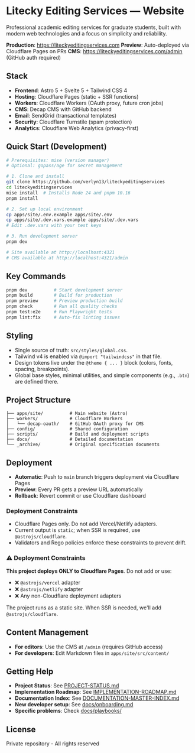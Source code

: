 # Litecky Editing Services — Website

Professional academic editing services for graduate students, built with modern web technologies and a focus on simplicity and reliability.

**Production**: https://liteckyeditingservices.com
**Preview**: Auto-deployed via Cloudflare Pages on PRs
**CMS**: https://liteckyeditingservices.com/admin (GitHub auth required)

## Stack

- **Frontend**: Astro 5 + Svelte 5 + Tailwind CSS 4
- **Hosting**: Cloudflare Pages (static + SSR functions)
- **Workers**: Cloudflare Workers (OAuth proxy, future cron jobs)
- **CMS**: Decap CMS with GitHub backend
- **Email**: SendGrid (transactional templates)
- **Security**: Cloudflare Turnstile (spam protection)
- **Analytics**: Cloudflare Web Analytics (privacy-first)

## Quick Start (Development)

```bash
# Prerequisites: mise (version manager)
# Optional: gopass/age for secret management

# 1. Clone and install
git clone https://github.com/verlyn13/liteckyeditingservices
cd liteckyeditingservices
mise install  # Installs Node 24 and pnpm 10.16
pnpm install

# 2. Set up local environment
cp apps/site/.env.example apps/site/.env
cp apps/site/.dev.vars.example apps/site/.dev.vars
# Edit .dev.vars with your test keys

# 3. Run development server
pnpm dev

# Site available at http://localhost:4321
# CMS available at http://localhost:4321/admin
```

## Key Commands

```bash
pnpm dev          # Start development server
pnpm build        # Build for production
pnpm preview      # Preview production build
pnpm check        # Run all quality checks
pnpm test:e2e     # Run Playwright tests
pnpm lint:fix     # Auto-fix linting issues
```

## Styling

- Single source of truth: `src/styles/global.css`.
- Tailwind v4 is enabled via `@import "tailwindcss"` in that file.
- Design tokens live under the `@theme { ... }` block (colors, fonts, spacing, breakpoints).
- Global base styles, minimal utilities, and simple components (e.g., `.btn`) are defined there.

## Project Structure

```
├── apps/site/          # Main website (Astro)
├── workers/            # Cloudflare Workers
│   └── decap-oauth/    # GitHub OAuth proxy for CMS
├── config/             # Shared configuration
├── scripts/            # Build and deployment scripts
├── docs/               # Detailed documentation
└── _archive/           # Original specification documents
```

## Deployment

- **Automatic**: Push to `main` branch triggers deployment via Cloudflare Pages
- **Preview**: Every PR gets a preview URL automatically
- **Rollback**: Revert commit or use Cloudflare dashboard

### Deployment Constraints
- Cloudflare Pages only. Do not add Vercel/Netlify adapters.
- Current output is `static`; when SSR is required, use `@astrojs/cloudflare`.
- Validators and Rego policies enforce these constraints to prevent drift.

### ⚠️ Deployment Constraints

**This project deploys ONLY to Cloudflare Pages**. Do not add or use:
- ❌ `@astrojs/vercel` adapter
- ❌ `@astrojs/netlify` adapter
- ❌ Any non-Cloudflare deployment adapters

The project runs as a static site. When SSR is needed, we'll add `@astrojs/cloudflare`.

## Content Management

- **For editors**: Use the CMS at `/admin` (requires GitHub access)
- **For developers**: Edit Markdown files in `apps/site/src/content/`

## Getting Help

- **Project Status**: See [PROJECT-STATUS.md](./PROJECT-STATUS.md)
- **Implementation Roadmap**: See [IMPLEMENTATION-ROADMAP.md](./IMPLEMENTATION-ROADMAP.md)
- **Documentation Index**: See [DOCUMENTATION-MASTER-INDEX.md](./DOCUMENTATION-MASTER-INDEX.md)
- **New developer setup**: See [docs/onboarding.md](./docs/onboarding.md)
- **Specific problems**: Check [docs/playbooks/](./docs/playbooks/)

## License

Private repository - All rights reserved
